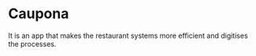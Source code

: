 # Caupona
It is an app that makes the restaurant systems more efficient and digitises the processes. 
